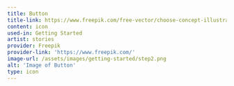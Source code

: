 ```yaml
---
title: Button
title-link: https://www.freepik.com/free-vector/choose-concept-illustration_5568798.htm
content: icon
used-in: Getting Started
artist: stories
provider: Freepik
provider-link: 'https://www.freepik.com/'
image-url: /assets/images/getting-started/step2.png
alt: 'Image of Button'
type: icon
---
```


